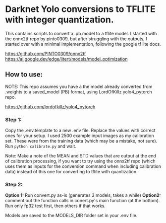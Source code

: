 # Darknet Yolo conversions to TFLITE with integer quantization.

This contains scripts to convert a .pb model to a tflite model.  I started with the onnx2tf repo by pinto0309, but after struggling with the outputs, I started over with a minimal implementation, following the google tf lite docs.

https://github.com/PINTO0309/onnx2tf
https://ai.google.dev/edge/litert/models/model_optimization

## How to use:

NOTE: This repo assumes you have a the model already converted from .weights to a saved_model (PB) format, using LordOfKillz yolo4_pytorch repo.

https://github.com/lordofkillz/yolo4_pytorch

### Step 1:

Copy the .env.template to a new .env file.
Replace the values with correct ones for your setup.
I used 2500 example input images as my calibration set.  These were from the training data (which may be a mistake, not sure).
Run ```python calibrate.py``` and wait.

Note: Make a note of the MEAN and STD values that are output at the end of calibration processing, if you want to try using the onnx2tf repo (which uses them as inputs for the conversion command when including calibration data) instead of this one for converting to tflite with quantization. 

### Step 2:

__Option 1:__
Run convert.py as-is (generates 3 models, takes a while)
__Option2:__
comment out the function calls in conert.py's main function (at the bottom).  Run only fp32 test first, then others if that works.

Models are saved to the MODELS_DIR folder set in your .env file.

